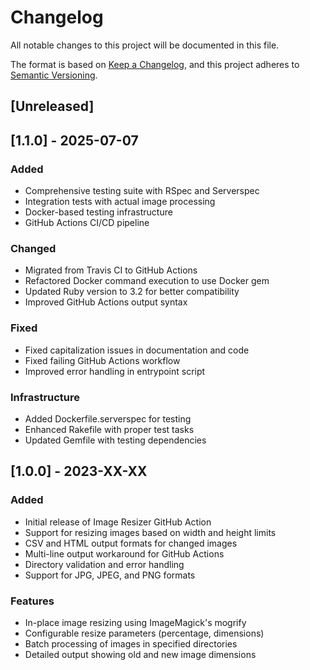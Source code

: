 # Changelog

All notable changes to this project will be documented in this file.

The format is based on [Keep a Changelog](https://keepachangelog.com/en/1.0.0/),
and this project adheres to [Semantic Versioning](https://semver.org/spec/v2.0.0.html).

## [Unreleased]

## [1.1.0] - 2025-07-07

### Added
- Comprehensive testing suite with RSpec and Serverspec
- Integration tests with actual image processing
- Docker-based testing infrastructure
- GitHub Actions CI/CD pipeline

### Changed
- Migrated from Travis CI to GitHub Actions
- Refactored Docker command execution to use Docker gem
- Updated Ruby version to 3.2 for better compatibility
- Improved GitHub Actions output syntax

### Fixed
- Fixed capitalization issues in documentation and code
- Fixed failing GitHub Actions workflow
- Improved error handling in entrypoint script

### Infrastructure
- Added Dockerfile.serverspec for testing
- Enhanced Rakefile with proper test tasks
- Updated Gemfile with testing dependencies

## [1.0.0] - 2023-XX-XX

### Added
- Initial release of Image Resizer GitHub Action
- Support for resizing images based on width and height limits
- CSV and HTML output formats for changed images
- Multi-line output workaround for GitHub Actions
- Directory validation and error handling
- Support for JPG, JPEG, and PNG formats

### Features
- In-place image resizing using ImageMagick's mogrify
- Configurable resize parameters (percentage, dimensions)
- Batch processing of images in specified directories
- Detailed output showing old and new image dimensions 